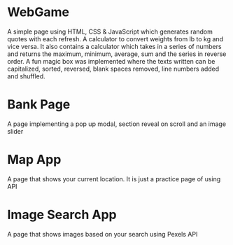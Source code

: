 # WebGame
A simple page using HTML, CSS & JavaScript which generates random quotes with each refresh. A calculator to convert weights from lb to kg and vice versa. It also contains a calculator which takes in a series of numbers and returns the maximum, minimum, average, sum and the series in reverse order. A fun magic box was implemented where the texts written can be capitalized, sorted, reversed, blank spaces removed, line numbers added and shuffled.

# Bank Page
A page implementing a pop up modal, section reveal on scroll and an image slider

# Map App
A page that shows your current location. It is just a practice page of using API

# Image Search App
A page that shows images based on your search using Pexels API
